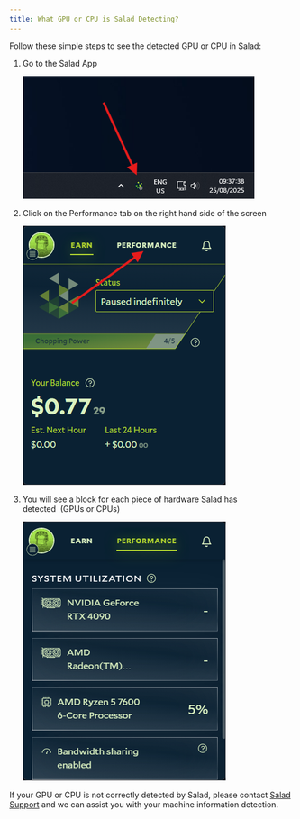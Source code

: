 ```yaml
---
title: What GPU or CPU is Salad Detecting?
---
```


Follow these simple steps to see the detected GPU or CPU in Salad:

1. Go to the Salad App

   ![opening the salad app](../../../../content/images/faq/salad-app/what-gpu-or-cpu-is-salad-detecting_-1.png)

2. Click on the Performance tab on the right hand side of the screen

   ![selecting the performance tab](../../../../content/images/faq/salad-app/what-gpu-or-cpu-is-salad-detecting_-2.png)

3. You will see a block for each piece of hardware Salad has detected  (GPUs or CPUs)

   ![screnshot showing detected hardware](../../../../content/images/faq/salad-app/what-gpu-or-cpu-is-salad-detecting_-3.png)

If your GPU or CPU is not correctly detected by Salad, please contact
[Salad Support](/docs/guides/your-pc/216-how-to-create-a-support-ticket) and we can assist you with your machine
information detection.
